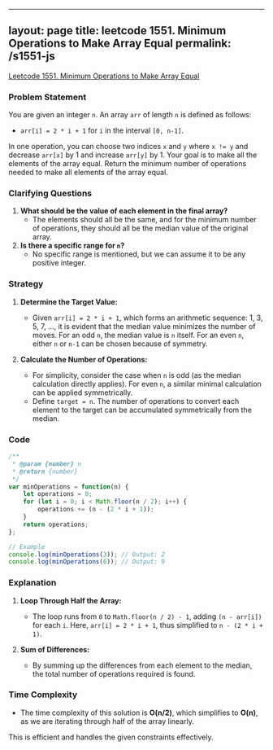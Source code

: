 
---
layout: page
title: leetcode 1551. Minimum Operations to Make Array Equal
permalink: /s1551-js
---
[Leetcode 1551. Minimum Operations to Make Array Equal](https://algoadvance.github.io/algoadvance/l1551)
### Problem Statement

You are given an integer `n`. An array `arr` of length `n` is defined as follows:
- `arr[i] = 2 * i + 1` for `i` in the interval `[0, n-1]`.

In one operation, you can choose two indices `x` and `y` where `x != y` and decrease `arr[x]` by 1 and increase `arr[y]` by 1. Your goal is to make all the elements of the array equal. Return the minimum number of operations needed to make all elements of the array equal.

### Clarifying Questions

1. **What should be the value of each element in the final array?**
   - The elements should all be the same, and for the minimum number of operations, they should all be the median value of the original array.
2. **Is there a specific range for `n`?**
   - No specific range is mentioned, but we can assume it to be any positive integer.

### Strategy

1. **Determine the Target Value:**
   - Given `arr[i] = 2 * i + 1`, which forms an arithmetic sequence: 1, 3, 5, 7, ..., it is evident that the median value minimizes the number of moves. For an odd `n`, the median value is `n` itself. For an even `n`, either `n` or `n-1` can be chosen because of symmetry.

2. **Calculate the Number of Operations:**
   - For simplicity, consider the case when `n` is odd (as the median calculation directly applies). For even `n`, a similar minimal calculation can be applied symmetrically.
   - Define `target = n`. The number of operations to convert each element to the target can be accumulated symmetrically from the median.

### Code

```javascript
/**
 * @param {number} n
 * @return {number}
 */
var minOperations = function(n) {
    let operations = 0;
    for (let i = 0; i < Math.floor(n / 2); i++) {
        operations += (n - (2 * i + 1));
    }
    return operations;
};

// Example
console.log(minOperations(3)); // Output: 2
console.log(minOperations(6)); // Output: 9
```

### Explanation

1. **Loop Through Half the Array:**
   - The loop runs from `0` to `Math.floor(n / 2) - 1`, adding `(n - arr[i])` for each `i`. Here, `arr[i] = 2 * i + 1`, thus simplified to `n - (2 * i + 1)`.

2. **Sum of Differences:**
   - By summing up the differences from each element to the median, the total number of operations required is found.

### Time Complexity

- The time complexity of this solution is **O(n/2)**, which simplifies to **O(n)**, as we are iterating through half of the array linearly. 

This is efficient and handles the given constraints effectively.